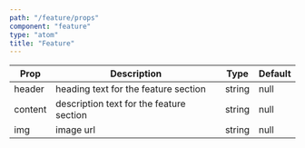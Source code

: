 ```yaml
---
path: "/feature/props"
component: "feature"
type: "atom"
title: "Feature"
---
```


| Prop | Description | Type | Default |
| ------ | ----------- | ---- | ------- |
| header | heading text for the feature section | string | null |
| content | description text for the feature section | string | null |
| img | image url | string | null |
